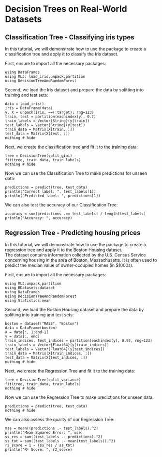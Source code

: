 # Decision Trees on Real-World Datasets


## Classification Tree - Classifying iris types
In this tutorial, we will demonstrate how to use the package to create a classification tree and apply it to classify the Iris dataset.  

First, ensure to import all the necessary packages: 

```@example 2
using DataFrames  
using MLJ: load_iris,unpack,partition
using DecisionTreeAndRandomForest
```
Second, we load the Iris dataset and prepare the data by splitting into training and test sets:

```@example 2
data = load_iris()
iris = DataFrame(data)  
y, X = unpack(iris, ==(:target); rng=123)   
train, test = partition(eachindex(y), 0.7)  
train_labels = Vector{String}(y[train])  
test_labels = Vector{String}(y[test])  
train_data = Matrix(X[train, :])  
test_data = Matrix(X[test, :])  
nothing # hide
```

Next, we create the classification tree and fit it to the training data:

```@example 2
tree = DecisionTree(split_gini)
fit(tree, train_data, train_labels)  
nothing # hide
```

Now we can use the Classification Tree to make predictions for unseen data:

```@example 2
predictions = predict(tree, test_data)  
println("Correct label: ", test_labels[1])  
println("Predicted label: ", predictions[1])  
```

We can also test the accuracy of our Classification Tree:

```@example 2
accuracy = sum(predictions .== test_labels) / length(test_labels)  
println("Accuracy: ", accuracy)  
```





## Regression Tree - Predicting housing prices 

In this tutorial, we will demonstrate how to use the package to create a regression tree and apply it to the Boston Housing dataset.  
The dataset contains information collected by the U.S. Census Service concerning housing in the area of Boston, Massachusetts. It is often used to predict the median value of owner-occupied homes (in \$1000s).

First, ensure to import all the necessary packages: 

```@example 3
using MLJ:unpack,partition
using RDatasets:dataset 
using DataFrames
using DecisionTreeAndRandomForest
using Statistics:mean
```
Second, we load the Boston Housing dataset and prepare the data by splitting into training and test sets:

```@example 3
boston = dataset("MASS", "Boston") 
data = DataFrame(boston)
X = data[:, 1:end-1]
y = data[:, end]
train_indices, test_indices = partition(eachindex(y), 0.95, rng=123)
train_labels = Vector{Float64}(y[train_indices])
test_labels = Vector{Float64}(y[test_indices])
train_data = Matrix(X[train_indices, :])
test_data = Matrix(X[test_indices, :]) 
nothing # hide
```

Next, we create the Regression Tree and fit it to the training data:

```@example 3
tree = DecisionTree(split_variance)
fit(tree, train_data, train_labels)  
nothing # hide
```

Now we can use the Regression Tree to make predictions for unseen data:

```@example 3
predictions = predict(tree, test_data) 
nothing # hide
```

We can also assess the quality of our Regression Tree:

```@example 3
mse = mean((predictions .- test_labels).^2)
println("Mean Squared Error: ", mse)
ss_res = sum((test_labels .- predictions).^2)
ss_tot = sum((test_labels .- mean(test_labels)).^2)
r2_score = 1 - (ss_res / ss_tot)
println("R² Score: ", r2_score)
```



